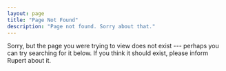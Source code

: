 ```yaml
---
layout: page
title: "Page Not Found"
description: "Page not found. Sorry about that."
---  
```


Sorry, but the page you were trying to view does not exist --- perhaps you can try searching for it below. If you think it should exist, please inform Rupert about it.

<script type="text/javascript">
  var GOOG_FIXURL_LANG = 'en';
  var GOOG_FIXURL_SITE = '{{ site.url }}'
</script>
<script type="text/javascript"
  src="http://linkhelp.clients.google.com/tbproxy/lh/wm/fixurl.js">
</script>